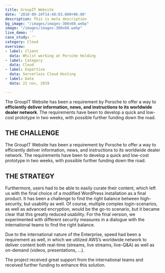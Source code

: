 ```yaml
---
title: GroupIT Website
date: '2018-09-24T14:48:03.000+06:00'
description: This is meta description
bg_image: "/images/images-300x68.webp"
image: "/images/images-300x68.webp"
live_demo: ''
case_study: ''
category: Cloud
overview:
- label: Client
  data: Whilst working at Porsche Holding
- label: Category
  data: Cloud
- label: Expertise
  data: Serverless Cloud Hosting
- label: Date
  data: 22 nov, 2019

---
```

The GroupIT Website has been a requirement by Porsche to offer a way to **efficiently deliver information, news, and instructions to its worldwide dealer network**. The requirements have been to develop a quick and low-cost prototype in two weeks, with possible further funding down the road.

## THE CHALLENGE

The GroupIT Website has been a requirement by Porsche to offer a way to efficiently deliver information, news, and instructions to its worldwide dealer network. The requirements have been to develop a quick and low-cost prototype in two weeks, with possible further funding down the road.

## THE STRATEGY

Furthermore, users had to be able to easily curate their content, which left us with the final choice of a modified WordPress installation as a final product. It has been a challenge to find the right balance between high-security, but usability as well. Of course, multiple complex login-scenarios, as well as advanced encryption, would be the go-to scenario, but it became clear that this greatly reduced usability. For the final version, we experimented with different security measures in a dialogue with the international teams to find the right balance.

Due to the international nature of the Enterprise, speed had been a requirement as well, in which we utilized AWS’s worldwide network to deliver content both real-time (streams, live streams, live-Q&A) as well as on-demand (videos, presentations, …).

The project received great support from the international teams and received further funding to enhance this solution.
